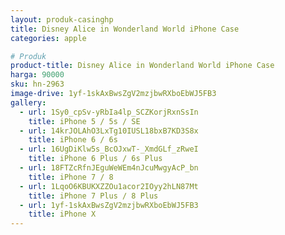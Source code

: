 ```yaml
---
layout: produk-casinghp
title: Disney Alice in Wonderland World iPhone Case
categories: apple

# Produk
product-title: Disney Alice in Wonderland World iPhone Case
harga: 90000
sku: hn-2963
image-drive: 1yf-1skAxBwsZgV2mzjbwRXboEbWJ5FB3
gallery:
  - url: 1Sy0_cpSv-yRbIa4lp_SCZKorjRxnSsIn
    title: iPhone 5 / 5s / SE
  - url: 14krJOLAhO3LxTg10IUSL18bxB7KD3S8x
    title: iPhone 6 / 6s
  - url: 16UgDiKlw5s_BcOJxwT-_XmdGLf_zRweI
    title: iPhone 6 Plus / 6s Plus
  - url: 18FTZcRfnJEguWeWEm4nJcuMwgyAcP_bn
    title: iPhone 7 / 8
  - url: 1LqoO6KBUKXZZOu1acor2IOyy2hLN87Mt
    title: iPhone 7 Plus / 8 Plus
  - url: 1yf-1skAxBwsZgV2mzjbwRXboEbWJ5FB3
    title: iPhone X
---
```


